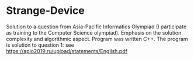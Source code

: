 # Strange-Device
Solution to a question from Asia-Pacific Informatics Olympiad (I participate as training to the Computer Science olympiad). Emphasis on the solution complexity and algorithmic aspect. Program was written C++.
The program is solution to question 1: see https://apio2019.ru/upload/statements/English.pdf
